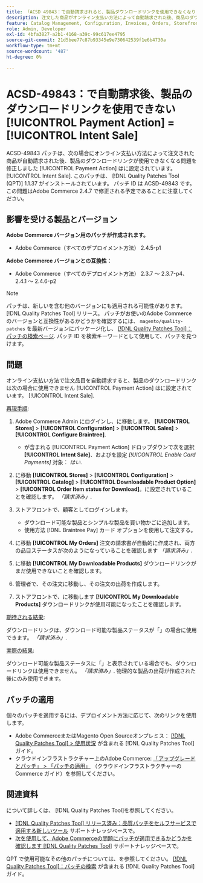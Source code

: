 ```yaml
---
title: 「ACSD 49843：で自動請求されると、製品ダウンロードリンクを使用できなくなります [!UICONTROL Payment Action] = [!UICONTROL Intent Sale]'
description: 注文した商品がオンライン支払い方法によって自動請求された後、商品のダウンロードリンクが利用できなくなるAdobe Commerceの問題を修正するために、ACSD-49843 パッチを適用してください。 [!UICONTROL Payment Action] はに設定されています。 [!UICONTROL Intent Sale].
feature: Catalog Management, Configuration, Invoices, Orders, Storefront
role: Admin, Developer
exl-id: 4bfa3827-a2b1-4168-a39c-99c617ee4795
source-git-commit: 21d5bee77c87b93345e9e730642539f1e6b4730a
workflow-type: tm+mt
source-wordcount: '487'
ht-degree: 0%

---
```


# ACSD-49843：で自動請求後、製品のダウンロードリンクを使用できない [!UICONTROL Payment Action] = [!UICONTROL Intent Sale]

ACSD-49843 パッチは、次の場合にオンライン支払い方法によって注文された商品が自動請求された後、製品のダウンロードリンクが使用できなくなる問題を修正しました [!UICONTROL Payment Action] はに設定されています。 [!UICONTROL Intent Sale]. このパッチは、 [!DNL Quality Patches Tool (QPT)] 1.1.37 がインストールされています。 パッチ ID は ACSD-49843 です。 この問題はAdobe Commerce 2.4.7 で修正される予定であることに注意してください。

## 影響を受ける製品とバージョン

**Adobe Commerce バージョン用のパッチが作成されます。**

* Adobe Commerce（すべてのデプロイメント方法） 2.4.5-p1

**Adobe Commerce バージョンとの互換性：**

* Adobe Commerce（すべてのデプロイメント方法） 2.3.7 ～ 2.3.7-p4、2.4.1 ～ 2.4.6-p2

>[!NOTE]
>
>パッチは、新しいを含む他のバージョンにも適用される可能性があります。 [!DNL Quality Patches Tool] リリース。 パッチがお使いのAdobe Commerceのバージョンと互換性があるかどうかを確認するには、 `magento/quality-patches` を最新バージョンにパッケージ化し、 [[!DNL Quality Patches Tool]：パッチの検索ページ](https://experienceleague.adobe.com/tools/commerce-quality-patches/index.html). パッチ ID を検索キーワードとして使用して、パッチを見つけます。

## 問題

オンライン支払い方法で注文品目を自動請求すると、製品のダウンロードリンクは次の場合に使用できません [!UICONTROL Payment Action] はに設定されています。 [!UICONTROL Intent Sale].

<u>再現手順</u>:

1. Adobe Commerce Admin にログインし、に移動します。 **[!UICONTROL Stores]** > **[!UICONTROL Configuration]** > **[!UICONTROL Sales]** > **[!UICONTROL Configure Braintree]**.

   * が含まれる [!UICONTROL Payment Action] ドロップダウンで次を選択 **[!UICONTROL Intent Sale]**、およびを設定 *[!UICONTROL Enable Card Payments]* 対象： *はい*.

1. に移動 **[!UICONTROL Stores]** > **[!UICONTROL Configuration]** > **[!UICONTROL Catalog]** > **[!UICONTROL Downloadable Product Option]** > **[!UICONTROL Order Item status for Download]**。に設定されていることを確認します。 *「請求済み」*.
1. ストアフロントで、顧客としてログインします。

   * ダウンロード可能な製品とシンプルな製品を買い物かごに追加します。
   * 使用方法 [!DNL Braintree Pay] カード オプションを使用して注文する。

1. に移動 **[!UICONTROL My Orders]** 注文の請求書が自動的に作成され、両方の品目ステータスが次のようになっていることを確認します *「請求済み」*.
1. に移動 **[!UICONTROL My Downloadable Products]** ダウンロードリンクがまだ使用できないことを確認します。
1. 管理者で、その注文に移動し、その注文の出荷を作成します。
1. ストアフロントで、に移動します **[!UICONTROL My Downloadable Products]** ダウンロードリンクが使用可能になったことを確認します。

<u>期待される結果</u>:

ダウンロードリンクは、ダウンロード可能な製品ステータスが「」の場合に使用できます。 *「請求済み」*.

<u>実際の結果</u>:

ダウンロード可能な製品ステータスに「」と表示されている場合でも、ダウンロードリンクは使用できません。 *「請求済み」*. 物理的な製品の出荷が作成された後にのみ使用できます。

## パッチの適用

個々のパッチを適用するには、デプロイメント方法に応じて、次のリンクを使用します。

* Adobe CommerceまたはMagento Open Sourceオンプレミス： [[!DNL Quality Patches Tool] > 使用状況](https://experienceleague.adobe.com/docs/commerce-operations/tools/quality-patches-tool/usage.html) が含まれる [!DNL Quality Patches Tool] ガイド。
* クラウドインフラストラクチャー上のAdobe Commerce: [「アップグレードとパッチ」 > 「パッチの適用」](https://experienceleague.adobe.com/docs/commerce-cloud-service/user-guide/develop/upgrade/apply-patches.html) （クラウドインフラストラクチャーのCommerce ガイド）を参照してください。

## 関連資料

について詳しくは、 [!DNL Quality Patches Tool]を参照してください。

* [[!DNL Quality Patches Tool] リリース済み：品質パッチをセルフサービスで適用する新しいツール](/help/announcements/adobe-commerce-announcements/magento-quality-patches-released-new-tool-to-self-serve-quality-patches.md) サポートナレッジベースで。
* [次を使用して、Adobe Commerceの問題にパッチが適用できるかどうかを確認します [!DNL Quality Patches Tool]](/help/support-tools/patches-available-in-qpt-tool/check-patch-for-magento-issue-with-magento-quality-patches.md) サポートナレッジベースで。

QPT で使用可能なその他のパッチについては、を参照してください。 [[!DNL Quality Patches Tool]：パッチの検索](https://experienceleague.adobe.com/tools/commerce-quality-patches/index.html) が含まれる [!DNL Quality Patches Tool] ガイド。
